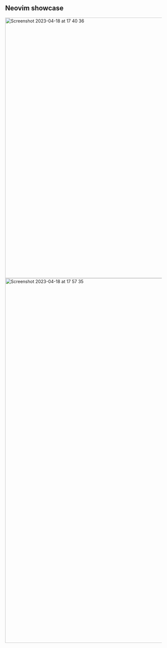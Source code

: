 ## Neovim showcase
<img width="835" alt="Screenshot 2023-04-18 at 17 40 36" src="https://user-images.githubusercontent.com/3159648/232846137-036692a4-bb30-48c6-91f5-9ad300cf9c1e.png">

<img width="1169" alt="Screenshot 2023-04-18 at 17 57 35" src="https://user-images.githubusercontent.com/3159648/232850065-4613b635-50d0-4bd6-81f3-a331fe97d1d4.png">
